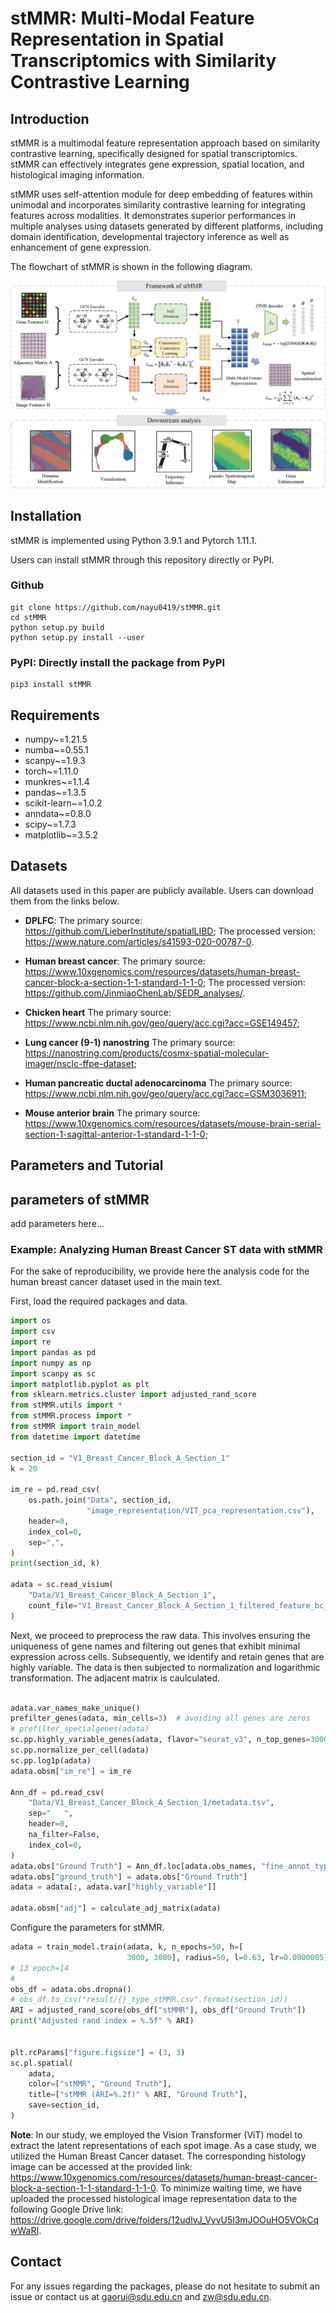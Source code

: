 # stMMR: Multi-Modal Feature Representation in Spatial Transcriptomics with Similarity Contrastive Learning

## Introduction

stMMR is a multimodal feature representation approach based on similarity contrastive learning, specifically designed for spatial transcriptomics. stMMR can effectively integrates gene expression, spatial location, and histological imaging information.

stMMR uses self-attention module for deep embedding of features within unimodal and incorporates similarity contrastive learning for integrating features across modalities. It demonstrates superior performances in multiple analyses using datasets generated by different platforms, including domain identification, developmental trajectory inference as well as enhancement of gene expression.

The flowchart of stMMR is shown in the following diagram.

![](./overview.png)

## Installation

stMMR is implemented using Python 3.9.1 and Pytorch 1.11.1.

Users can install stMMR through this repository directly or PyPI.

### Github

```
git clone https://github.com/nayu0419/stMMR.git
cd stMMR
python setup.py build
python setup.py install --user
```

### PyPI: Directly install the package from PyPI

```
pip3 install stMMR
```


## Requirements
* numpy~=1.21.5
* numba~=0.55.1
* scanpy~=1.9.3
* torch~=1.11.0
* munkres~=1.1.4
* pandas~=1.3.5
* scikit-learn~=1.0.2
* anndata~=0.8.0
* scipy~=1.7.3
* matplotlib~=3.5.2

## Datasets
All datasets used in this paper are publicly available. Users can download them from the links below.

* **DPLFC**: 
The primary source: https://github.com/LieberInstitute/spatialLIBD; 
The processed version: https://www.nature.com/articles/s41593-020-00787-0.

* **Human breast cancer**: 
The primary source: https://www.10xgenomics.com/resources/datasets/human-breast-cancer-block-a-section-1-1-standard-1-1-0; 
The processed version: https://github.com/JinmiaoChenLab/SEDR_analyses/.

* **Chicken heart**
The primary source: https://www.ncbi.nlm.nih.gov/geo/query/acc.cgi?acc=GSE149457;

* **Lung cancer (9-1) nanostring**
The primary source: https://nanostring.com/products/cosmx-spatial-molecular-imager/nsclc-ffpe-dataset;

* **Human pancreatic ductal adenocarcinoma**
The primary source: https://www.ncbi.nlm.nih.gov/geo/query/acc.cgi?acc=GSM3036911;

* **Mouse anterior brain**
The primary source: https://www.10xgenomics.com/resources/datasets/mouse-brain-serial-section-1-sagittal-anterior-1-standard-1-1-0;


## Parameters and Tutorial

## parameters of stMMR

add parameters here...

### Example: Analyzing Human Breast Cancer ST data with stMMR

For the sake of reproducibility, we provide here the analysis code for the human breast cancer dataset used in the main text.

First, load the required packages and data.
```Python
import os
import csv
import re
import pandas as pd
import numpy as np
import scanpy as sc
import matplotlib.pyplot as plt
from sklearn.metrics.cluster import adjusted_rand_score
from stMMR.utils import *
from stMMR.process import *
from stMMR import train_model
from datetime import datetime

section_id = "V1_Breast_Cancer_Block_A_Section_1"
k = 20

im_re = pd.read_csv(
    os.path.join("Data", section_id,
                 "image_representation/VIT_pca_representation.csv"),
    header=0,
    index_col=0,
    sep=",",
)
print(section_id, k)

adata = sc.read_visium(
    "Data/V1_Breast_Cancer_Block_A_Section_1",
    count_file="V1_Breast_Cancer_Block_A_Section_1_filtered_feature_bc_matrix.h5",
)
```

Next, we proceed to preprocess the raw data. This involves ensuring the uniqueness of gene names and filtering out genes that exhibit minimal expression across cells. Subsequently, we identify and retain genes that are highly variable. The data is then subjected to normalization and logarithmic transformation. The adjacent matrix is caulculated.

```Python

adata.var_names_make_unique()
prefilter_genes(adata, min_cells=3)  # avoiding all genes are zeros
# prefilter_specialgenes(adata)
sc.pp.highly_variable_genes(adata, flavor="seurat_v3", n_top_genes=3000)
sc.pp.normalize_per_cell(adata)
sc.pp.log1p(adata)
adata.obsm["im_re"] = im_re

Ann_df = pd.read_csv(
    "Data/V1_Breast_Cancer_Block_A_Section_1/metadata.tsv",
    sep="	",
    header=0,
    na_filter=False,
    index_col=0,
)
adata.obs["Ground Truth"] = Ann_df.loc[adata.obs_names, "fine_annot_type"]
adata.obs["ground_truth"] = adata.obs["Ground Truth"]
adata = adata[:, adata.var["highly_variable"]]

adata.obsm["adj"] = calculate_adj_matrix(adata)

```

Configure the parameters for stMMR.

```Python
adata = train_model.train(adata, k, n_epochs=50, h=[
                          3000, 3000], radius=50, l=0.63, lr=0.0000005)
# 13 epoch=14
#
obs_df = adata.obs.dropna()
# obs_df.to_csv("result/{}_type_stMMR.csv".format(section_id))
ARI = adjusted_rand_score(obs_df["stMMR"], obs_df["Ground Truth"])
print("Adjusted rand index = %.5f" % ARI)


plt.rcParams["figure.figsize"] = (3, 3)
sc.pl.spatial(
    adata,
    color=["stMMR", "Ground Truth"],
    title=["stMMR (ARI=%.2f)" % ARI, "Ground Truth"],
    save=section_id,
)

```


**Note**: 
In our study, we employed the Vision Transformer (ViT) model to extract the latent representations of each spot image. As a case study, we utilized the Human Breast Cancer dataset. The corresponding histology image can be accessed at the provided link: https://www.10xgenomics.com/resources/datasets/human-breast-cancer-block-a-section-1-1-standard-1-1-0. To minimize waiting time, we have uploaded the processed histological image representation data to the following Google Drive link: https://drive.google.com/drive/folders/12udlvJ_VyvU5l3mJOOuHO5VOkCqwWaRI.


## Contact

For any issues regarding the packages, please do not hesitate to submit an issue or contact us at gaorui@sdu.edu.cn and zw@sdu.edu.cn.


